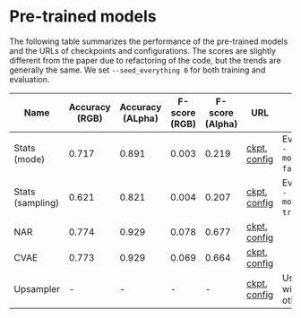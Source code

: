 # Pre-trained models

The following table summarizes the performance of the pre-trained models and the
URLs of checkpoints and configurations. The scores are slightly different from
the paper due to refactoring of the code, but the trends are generally the same.
We set `--seed_everything 0` for both training and evaluation.

Name|Accuracy (RGB)|Accuracy (ALpha)|F-score (RGB)|F-score (Alpha)|URL|Note
---|---|---|---|---|---|---
Stats (mode)|0.717|0.891|0.003|0.219|[ckpt](https://storage.googleapis.com/ailab-public/webcolor/checkpoints/Stats.ckpt), [config](https://storage.googleapis.com/ailab-public/webcolor/configs/Stats.yaml)|Evaluate with ``--model.sampling false``.
Stats (sampling)|0.621|0.821|0.004|0.207|[ckpt](https://storage.googleapis.com/ailab-public/webcolor/checkpoints/Stats.ckpt), [config](https://storage.googleapis.com/ailab-public/webcolor/configs/Stats.yaml)|Evaluate with ``--model.sampling true``.
NAR|0.774|0.929|0.078|0.677|[ckpt](https://storage.googleapis.com/ailab-public/webcolor/checkpoints/NAR.ckpt), [config](https://storage.googleapis.com/ailab-public/webcolor/configs/NAR.yaml)|
CVAE|0.773|0.929|0.069|0.664|[ckpt](https://storage.googleapis.com/ailab-public/webcolor/checkpoints/CVAE.ckpt), [config](https://storage.googleapis.com/ailab-public/webcolor/configs/CVAE.yaml)|
Upsampler|-|-|-|-|[ckpt](https://storage.googleapis.com/ailab-public/webcolor/checkpoints/Upsampler.ckpt), [config](https://storage.googleapis.com/ailab-public/webcolor/configs/Upsampler.yaml)|Used together with all the other models.
